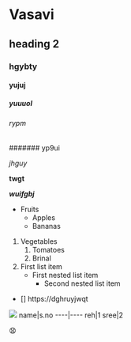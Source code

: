 # Vasavi
## heading 2
### hgybty
#### yujuj
##### yuuuol
###### rypm
####### yp9ui

*jhguy*

**twgt**

***wuifgbj***

* Fruits
  * Apples
  * Bananas
1.  Vegetables
    1. Tomatoes
    2. Brinal
1. First list item
   - First nested list item
     - Second nested list item
- [] https://dghruyjwqt

![](https://encrypted-tbn0.gstatic.com/images?q=tbn:ANd9GcR16YBqp2ThIez5pzL-OSnCRZVu-laasA3JsQ&usqp=CAU)
name|s.no
----|----
reh|1
sree|2

😧

